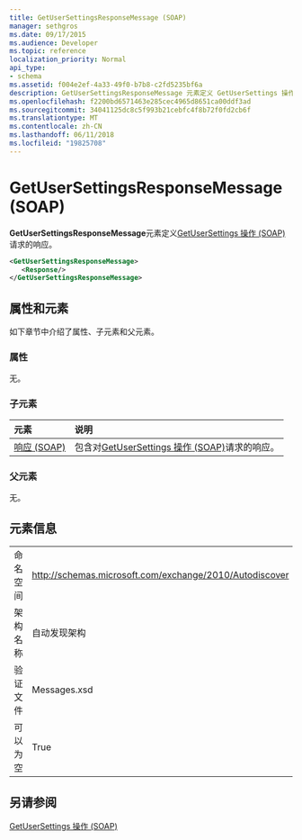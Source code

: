 ```yaml
---
title: GetUserSettingsResponseMessage (SOAP)
manager: sethgros
ms.date: 09/17/2015
ms.audience: Developer
ms.topic: reference
localization_priority: Normal
api_type:
- schema
ms.assetid: f004e2ef-4a33-49f0-b7b8-c2fd5235bf6a
description: GetUserSettingsResponseMessage 元素定义 GetUserSettings 操作 (SOAP) 请求的响应。
ms.openlocfilehash: f2200bd6571463e285cec4965d8651ca00ddf3ad
ms.sourcegitcommit: 34041125dc8c5f993b21cebfc4f8b72f0fd2cb6f
ms.translationtype: MT
ms.contentlocale: zh-CN
ms.lasthandoff: 06/11/2018
ms.locfileid: "19825708"
---
```

# <a name="getusersettingsresponsemessage-soap"></a>GetUserSettingsResponseMessage (SOAP)

**GetUserSettingsResponseMessage**元素定义[GetUserSettings 操作 (SOAP)](getusersettings-operation-soap.md)请求的响应。 
  
```XML
<GetUserSettingsResponseMessage>
   <Response/>
</GetUserSettingsResponseMessage>
```

## <a name="attributes-and-elements"></a>属性和元素

如下章节中介绍了属性、子元素和父元素。
  
### <a name="attributes"></a>属性

无。
  
### <a name="child-elements"></a>子元素

|**元素**|**说明**|
|:-----|:-----|
|[响应 (SOAP)](response-soap.md) <br/> |包含对[GetUserSettings 操作 (SOAP)](getusersettings-operation-soap.md)请求的响应。  <br/> |
   
### <a name="parent-elements"></a>父元素

无。
  
## <a name="element-information"></a>元素信息

|||
|:-----|:-----|
|命名空间  <br/> |http://schemas.microsoft.com/exchange/2010/Autodiscover  <br/> |
|架构名称  <br/> |自动发现架构  <br/> |
|验证文件  <br/> |Messages.xsd  <br/> |
|可以为空  <br/> |True  <br/> |
   
## <a name="see-also"></a>另请参阅



[GetUserSettings 操作 (SOAP)](getusersettings-operation-soap.md)

